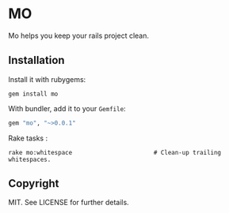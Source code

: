 MO
==

Mo helps you keep your rails project clean.

Installation
------------

Install it with rubygems:

    gem install mo

With bundler, add it to your `Gemfile`:

``` ruby
gem "mo", "~>0.0.1"
```

Rake tasks :

    rake mo:whitespace                       # Clean-up trailing whitespaces.


Copyright
---------

MIT. See LICENSE for further details.
